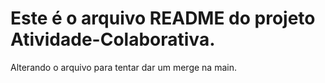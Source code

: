 # Este é o arquivo README do projeto **Atividade-Colaborativa**.

Alterando o arquivo para tentar dar um merge na main.

